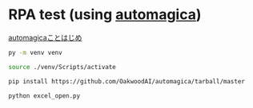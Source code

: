 # RPA test (using [automagica](https://automagica.readthedocs.io/))


[automagicaことはじめ](https://qiita.com/eriho/items/9f9d887f380b64beaee7)

```bash
py -m venv venv

source ./venv/Scripts/activate

pip install https://github.com/OakwoodAI/automagica/tarball/master
```

```bash
python excel_open.py
```